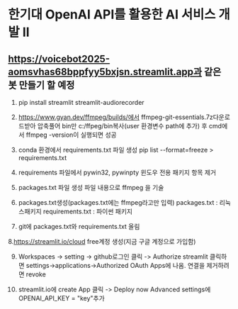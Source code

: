 # 한기대 OpenAI API를 활용한 AI 서비스 개발 II

## https://voicebot2025-aomsvhas68bppfyy5bxjsn.streamlit.app과 같은 봇 만들기 할 예정

1. pip install streamlit streamlit-audiorecorder

2. https://www.gyan.dev/ffmpeg/builds/에서 ffmpeg-git-essentials.7z다운로드받아 압축풀어 bin만 c:/ffpeg/bin복사(user 환경변수 path에 추가) 후 cmd에서 ffmpeg -version이 실행되면 성공

3. conda 환경에서 requirements.txt 파일 생성 
pip list --format=freeze > requirements.txt

4. requirements 파일에서 pywin32, pywinpty 윈도우 전용 패키지 항목 제거

5. packages.txt 파일 생성
파일 내용으로 ffmpeg 을 기술

6. packages.txt생성(packages.txt에는 ffmpeg라고만 입력)
packages.txt : 리눅스패키지
requirements.txt : 파이썬 패키지

7. git에 packages.txt와 requirements.txt 올림

8.https://streamlit.io/cloud free계정 생성(지금 구글 계정으로 가입함)

9. Workspaces -> setting -> github로그인 클릭 -> Authorize streamlit 클릭하면
    settings->applications->Authorized OAuth Apps에 나옴. 연결을 제거하려면 revoke
 
10. streamlit.io에 create App 클릭 -> Deploy now
Advanced settings에
OPENAI_API_KEY = "key"추가
